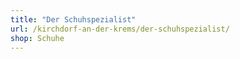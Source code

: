 ```yaml
---
title: "Der Schuhspezialist"
url: /kirchdorf-an-der-krems/der-schuhspezialist/
shop: Schuhe
---
```

